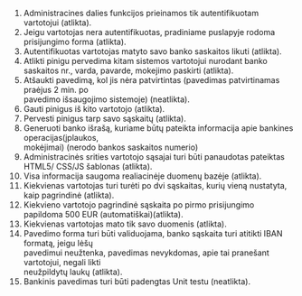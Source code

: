 1. Administracines dalies funkcijos prieinamos tik autentifikuotam vartotojui (atlikta).
2. Jeigu vartotojas nera autentifikuotas, pradiniame puslapyje rodoma prisijungimo forma (atlikta).
3. Autentifikuotas vartotojas matyto savo banko saskaitos likuti (atlikta).
4. Atlikti pinigu pervedima kitam sistemos vartotojui nurodant banko saskaitos nr., varda, pavarde, mokejimo paskirti (atlikta).
5. Atšaukti	pavedimą,	kol	jis	nėra	patvirtintas	(pavedimas	patvirtinamas	praėjus	2	min.	po	
pavedimo	išsaugojimo	sistemoje) (neatlikta).
6. Gauti	pinigus	iš	kito	vartotojo (atlikta).
7. Pervesti	pinigus	tarp	savo	sąskaitų (atlikta).
8. Generuoti	banko	išrašą,	kuriame	būtų	pateikta	informacija	apie	bankines	operacijas(įplaukos,	
mokėjimai) (nerodo bankos saskaitos numerio)
9. Administracinės	srities	vartotojo	sąsajai	turi	būti	panaudotas	pateiktas	HTML5/	CSS/JS
šablonas (atlikta).
10. Visa	informacija	saugoma	realiacinėje duomenų	bazėje (atlikta).
11. Kiekvienas	vartotojas	turi	turėti	po	dvi	sąskaitas,	kurių	vieną	nustatyta,	kaip	pagrindinė (atlikta).
12. Kiekvieno	vartotojo	pagrindinė	sąskaita	po	pirmo	prisijungimo	papildoma	500	EUR	(automatiškai)(atlikta).
13. Kiekvienas	vartotojas	mato	tik	savo	duomenis (atlikta).
14. Pavedimo	forma	turi	būti	validuojama,	banko	sąskaita	turi	atitikti	IBAN	formatą,	jeigu	lėšų	
pavedimui	neužtenka,	pavedimas	nevykdomas,	apie	tai	pranešant	vartotojui,	negali	likti	
neužpildytų	laukų  (atlikta). 
15. Bankinis	pavedimas	turi	būti	padengtas	Unit	testu (neatlikta). 
